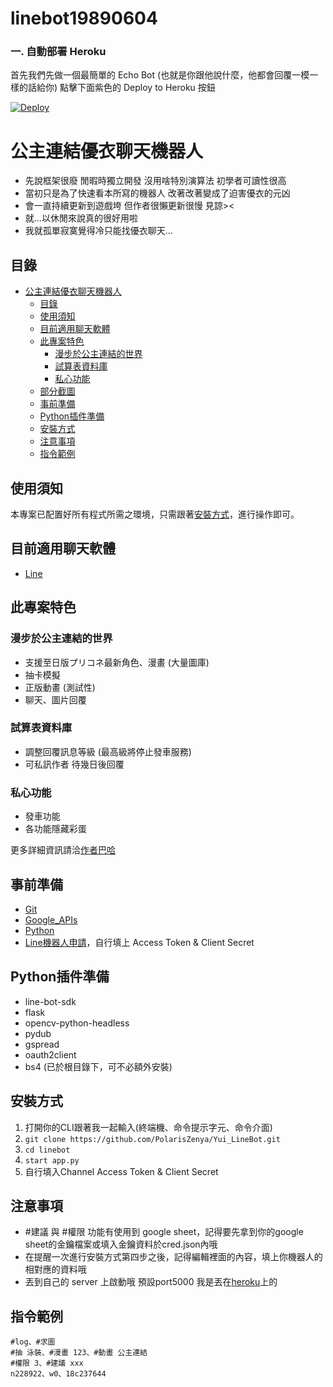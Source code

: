 # linebot19890604

### 一. 自動部署 Heroku
首先我們先做一個最簡單的 Echo Bot (也就是你跟他說什麼，他都會回覆一模一樣的話給你) 點擊下面紫色的 Deploy to Heroku 按鈕

<a href="https://heroku.com/deploy?template=https://github.com/s098031/nlinbot19890604/tree/main">
  <img src="https://www.herokucdn.com/deploy/button.svg" alt="Deploy">
</a>


# 公主連結優衣聊天機器人

* 先說框架很廢 閒暇時獨立開發 沒用啥特別演算法 初學者可讀性很高
* 當初只是為了快速看本所寫的機器人 改著改著變成了迫害優衣的元凶
* 會一直持續更新到遊戲垮 但作者很懶更新很慢 見諒><
* 就...以休閒來說真的很好用啦
* 我就孤單寂寞覺得冷只能找優衣聊天...

## 目錄

- [公主連結優衣聊天機器人](#公主連結優衣聊天機器人)
  - [目錄](#目錄)
  - [使用須知](#使用須知)
  - [目前適用聊天軟體](#目前適用聊天軟體)
  - [此專案特色](#此專案特色)
    - [漫步於公主連結的世界](#漫步於公主連結的世界)
    - [試算表資料庫](#試算表資料庫)
    - [私心功能](#私心功能)
  - [部分截圖](#部分截圖)
  - [事前準備](#事前準備)
  - [Python插件準備](#Python插件準備)
  - [安裝方式](#安裝方式)
  - [注意事項](#注意事項)
  - [指令範例](#指令範例)

## 使用須知

本專案已配置好所有程式所需之環境，只需跟著[安裝方式](#安裝方式)，進行操作即可。

## 目前適用聊天軟體

* [Line](https://line.me/zh-hant/)


## 此專案特色

### 漫步於公主連結的世界
* 支援至日版プリコネ最新角色、漫畫 (大量圖庫)
* 抽卡模擬
* 正版動畫 (測試性)
* 聊天、圖片回覆 

### 試算表資料庫
* 調整回覆訊息等級 (最高級將停止發車服務)
* 可私訊作者 待幾日後回覆

### 私心功能
* 發車功能
* 各功能隱藏彩蛋

更多詳細資訊請洽[作者巴哈](https://home.gamer.com.tw/creationDetail.php?sn=4914939)

## 事前準備

* [Git](https://git-scm.com/)
* [Google_APIs](https://console.developers.google.com/apis)
* [Python](https://www.python.org/)
* [Line機器人申請](https://manager.line.biz/)，自行填上 Access Token & Client Secret

## Python插件準備

* line-bot-sdk
* flask
* opencv-python-headless
* pydub
* gspread
* oauth2client
* bs4 (已於根目錄下，可不必額外安裝)

## 安裝方式

1. 打開你的CLI跟著我一起輸入(終端機、命令提示字元、命令介面)
2. `git clone https://github.com/PolarisZenya/Yui_LineBot.git`
3. `cd linebot`
4. `start app.py`
5. 自行填入Channel Access Token & Client Secret

## 注意事項

* #建議 與 #權限 功能有使用到 google sheet，記得要先拿到你的google sheet的金鑰檔案或填入金鑰資料於cred.json內哦
* 在提醒一次進行安裝方式第四步之後，記得編輯裡面的內容，填上你機器人的相對應的資料哦
* 丟到自己的 server 上啟動哦 預設port5000 我是丟在[heroku](https://www.heroku.com/)上的

## 指令範例

    #log、#求圖
    #抽 泳裝、#漫畫 123、#動畫 公主連結
    #權限 3、#建議 xxx
    n228922、w0、18c237644

